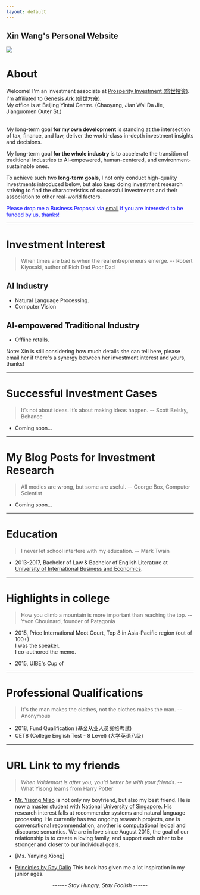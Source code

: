 ```yaml
---
layout: default
---
```


## Xin Wang's Personal Website

<img class="profile-picture" src="Xin-Thailand.jpeg">

# About

Welcome! I'm an investment associate at [Prosperity Investment (盛世投资)](http://www.cgpinvestment.com). <br>
I'm affiliated to [Genesis Ark (盛世方舟)](http://www.ssfzchina.com/). <br>
My office is at Beijing Yintai Centre. (Chaoyang, Jian Wai Da Jie, Jianguomen Outer St.) <br><br>

My long-term goal <b>for my own development</b> is standing at the intersection of tax, finance, and law, deliver the world-class in-depth investment insights and decisions.

My long-term goal <b>for the whole industry</b> is to accelerate the transition of traditional industries to AI-empowered, human-centered, and environment-sustainable ones.

To achieve such two <b>long-term goals</b>, I not only conduct high-quality investments introduced below, but also keep doing investment research striving to find the characteristics of successful investments and their association to other real-world factors.

<span style="color:blue">Please drop me a Business Proposal via [email](wangxin@cgpinvestment.com) if you are interested to be funded by us, thanks!</span>

---

# Investment Interest

> When times are bad is when the real entrepreneurs emerge. -- Robert Kiyosaki, author of Rich Dad Poor Dad

## AI Industry
- Natural Language Processing.
- Computer Vision

## AI-empowered Traditional Industry
- Offline retails.

Note: Xin is still considering how much details she can tell here, please email her if there's a synergy between her investment interest and yours, thanks!

---

# Successful Investment Cases

> It’s not about ideas. It’s about making ideas happen. -- Scott Belsky, Behance

- Coming soon...

---

# My Blog Posts for Investment Research

> All modles are wrong, but some are useful. -- George Box, Computer Scientist

- Coming soon...

---

# Education

> I never let school interfere with my education. -- Mark Twain

- 2013-2017, Bachelor of Law & Bachelor of English Literature at [University of International Business and Economics](https://www.uibe.edu.cn/).

---

# Highlights in college

> How you climb a mountain is more important than reaching the top. -- Yvon Chouinard, founder of Patagonia

- 2015, Price International Moot Court, Top 8 in Asia-Pacific region (out of 100+)<br>
I was the speaker.<br>
I co-authored the memo.

- 2015, UIBE's Cup of 

---

# Professional Qualifications

> It's the man makes the clothes, not the clothes makes the man. -- Anonymous

- 2018, Fund Qualification (基金从业人员资格考试)
- CET8 (College English Test - 8 Level) (大学英语八级)

---

# URL Link to my friends

> *When Voldemort is after you, you'd better be with your friends*. -- What Yisong learns from Harry Potter

- [Mr. Yisong Miao](https://yisong.me) is not only my boyfriend, but also my best friend. He is now a master student with [National University of Singapore](http://www.nus.edu.sg). His research interest falls at recommender systems and natural language processing. He currently has two ongoing research projects, one is conversational recommendation, another is computational lexical and discourse semantics. We are in love since August 2015, the goal of our relationship is to create a loving family, and support each other to be stronger and closer to our individual goals.

- [Ms. Yanying Xiong]

<!-- - [Mr. Xiaoyu Ding]

- [Ms. Xiaoyu Liu] -->

- [Principles by Ray Dalio](https://www.principles.com/) This book has given me a lot inspiration in my junior ages.


<body>
<script type="text/javascript" id="clustrmaps" src="//cdn.clustrmaps.com/map_v2.js?cl=ffffff&w=200&t=tt&d=gfr3bhlw6QJainwiT9vqi6jdzrDJsN5yWdzz5R8LWyo&co=52bfed"></script>
</body>

<center><i>------ Stay Hungry, Stay Foolish ------</i><br><br><br></center>



